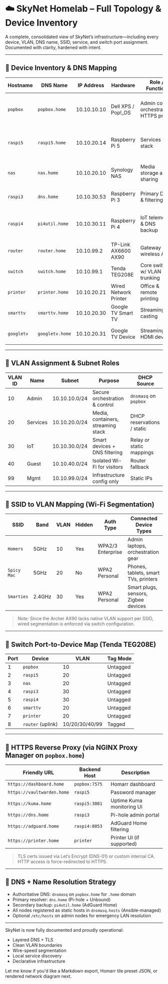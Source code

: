 # ☁️ SkyNet Homelab – Full Topology & Device Inventory

A complete, consolidated view of SkyNet’s infrastructure—including every device, VLAN, DNS name, SSID, service, and switch port assignment. Documented with clarity, hardened with intent.

---

## 🧠 Device Inventory & DNS Mapping

| Hostname     | DNS Name          | IP Address     | Hardware              | Role / Function                        | Key Services                                        |
|--------------|-------------------|----------------|------------------------|-----------------------------------------|-----------------------------------------------------|
| `popbox`     | `popbox.home`     | 10.10.10.10    | Dell XPS / Pop!_OS     | Admin core, orchestration, HTTPS proxy | Ansible, dnsmasq, Homarr, Portainer, NGINX Proxy    |
| `raspi5`     | `raspi5.home`     | 10.10.20.14    | Raspberry Pi 5         | Services stack                         | Vaultwarden, Mosquitto, Home Assistant, Uptime Kuma |
| `nas`        | `nas.home`        | 10.10.20.10    | Synology NAS           | Media storage and sharing              | Plex, Synology Drive, SMB/NFS, Tautulli             |
| `raspi3`     | `dns.home`        | 10.10.30.53    | Raspberry Pi 3         | Primary DNS & filtering                | Pi-hole, Unbound, Tailscale                         |
| `raspi4`     | `pi4util.home`    | 10.10.30.11    | Raspberry Pi 4         | IoT telemetry & DNS backup             | AdGuard (8053), NodeRED, Zigbee2MQTT, Prometheus    |
| `router`     | `router.home`     | 10.10.99.2     | TP-Link AX6600 AX90    | Gateway + wireless AP                  | Internet uplink, DHCP fallback                      |
| `switch`     | `switch.home`     | 10.10.99.1     | Tenda TEG208E          | Core switch w/ VLAN trunking           | Port-based VLAN segmentation                        |
| `printer`    | `printer.home`    | 10.10.20.21    | Wired Network Printer  | Office & remote printing               | Accessible via web UI (if enabled)                  |
| `smarttv`    | `smarttv.home`    | 10.10.20.30    | Google TV Smart TV     | Streaming & casting                    | Plex client, Chromecast support                     |
| `googletv`   | `googletv.home`   | 10.10.20.31    | Google TV Device       | Streaming HDMI device                  | Cast target, YouTube TV, Netflix, etc.              |

---

## 🧩 VLAN Assignment & Subnet Roles

| VLAN ID | Name        | Subnet           | Purpose                            | DHCP Source              |
|---------|-------------|------------------|-------------------------------------|---------------------------|
| 10      | Admin       | 10.10.10.0/24    | Secure orchestration & control     | `dnsmasq` on `popbox`     |
| 20      | Services    | 10.10.20.0/24    | Media, containers, streaming stack | DHCP reservations / static|
| 30      | IoT         | 10.10.30.0/24    | Smart devices + DNS filtering      | Relay or static mappings  |
| 40      | Guest       | 10.10.40.0/24    | Isolated Wi-Fi for visitors        | Router fallback           |
| 99      | Mgmt        | 10.10.99.0/24    | Infrastructure config only         | Static IPs                |

---

## 📶 SSID to VLAN Mapping (Wi-Fi Segmentation)

| SSID         | Band     | VLAN | Hidden | Auth Type         | Connected Device Types                |
|--------------|----------|------|--------|--------------------|----------------------------------------|
| `Homers`     | 5GHz     | 10   | Yes    | WPA2/3 Enterprise  | Admin laptops, orchestration gear      |
| `Spicy Mac`  | 5GHz     | 20   | No     | WPA2 Personal      | Phones, tablets, smart TVs, printers   |
| `Smarties`   | 2.4GHz   | 30   | Yes    | WPA2 Personal      | Smart plugs, sensors, Zigbee devices   |

> *Note:* Since the Archer AX90 lacks native VLAN support per SSID, wired segmentation is enforced via switch configuration.

---

## 🔌 Switch Port-to-Device Map (Tenda TEG208E)

| Port | Device             | VLAN | Tag Mode  |
|------|---------------------|------|-----------|
| 1    | `popbox`            | 10   | Untagged  |
| 2    | `raspi5`            | 20   | Untagged  |
| 3    | `nas`               | 20   | Untagged  |
| 4    | `raspi3`            | 30   | Untagged  |
| 5    | `raspi4`            | 30   | Untagged  |
| 6    | `smarttv`           | 20   | Untagged  |
| 7    | `printer`           | 20   | Untagged  |
| 8    | `router` (uplink)   | 10/20/30/40/99 | Tagged |

---

## 🔐 HTTPS Reverse Proxy (via NGINX Proxy Manager on `popbox.home`)

| Friendly URL               | Backend Host         | Description                            |
|----------------------------|----------------------|-----------------------------------------|
| `https://dashboard.home`   | `popbox:7575`        | Homarr dashboard                        |
| `https://vaultwarden.home`| `raspi5`             | Password manager                        |
| `https://kuma.home`        | `raspi5:3001`        | Uptime Kuma monitoring UI               |
| `https://dns.home`         | `raspi3`             | Pi-hole admin portal                    |
| `https://adguard.home`     | `raspi4:8053`        | AdGuard Home filtering                  |
| `https://printer.home`     | `printer`            | Printer UI (if supported)               |

> TLS certs issued via Let’s Encrypt (DNS-01) or custom internal CA. HTTP access is force-redirected to HTTPS.

---

## 🧭 DNS + Name Resolution Strategy

- Authoritative DNS: `dnsmasq` on `popbox.home` for `.home` domain
- Primary resolver: `dns.home` (Pi-hole + Unbound)
- Secondary backup: `pi4util.home` (AdGuard Home)
- All nodes registered as static hosts in `dnsmasq.hosts` (Ansible-managed)
- Optional `/etc/hosts` on admin nodes for emergency LAN resolution

---

SkyNet is now fully documented and proudly operational:
- Layered DNS + TLS
- Clean VLAN boundaries
- Wire-speed segmentation
- Local service discovery
- Declarative infrastructure

Let me know if you'd like a Markdown export, Homarr tile preset JSON, or rendered network diagram next.
